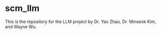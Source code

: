 # scm_llm

This is the repository for the LLM project by Dr. Yao Zhao, Dr. Minseok Kim, and Wayne Wu. 
